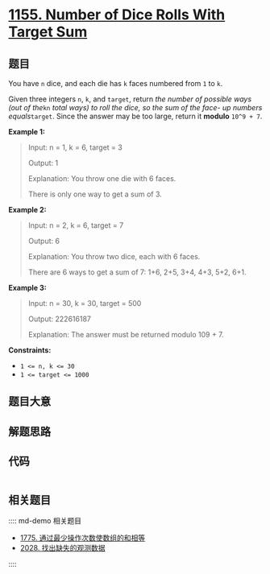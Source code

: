 # [1155. Number of Dice Rolls With Target Sum](https://leetcode.com/problems/number-of-dice-rolls-with-target-sum/)

## 题目

You have `n` dice, and each die has `k` faces numbered from `1` to `k`.

Given three integers `n`, `k`, and `target`, return _the number of possible
ways (out of the_`kn` _total ways)_ _to roll the dice, so the sum of the face-
up numbers equals_`target`. Since the answer may be too large, return it
**modulo** `10^9 + 7`.

**Example 1:**

> Input: n = 1, k = 6, target = 3
>
> Output: 1
>
> Explanation: You throw one die with 6 faces.
>
> There is only one way to get a sum of 3.

**Example 2:**

> Input: n = 2, k = 6, target = 7
>
> Output: 6
>
> Explanation: You throw two dice, each with 6 faces.
>
> There are 6 ways to get a sum of 7: 1+6, 2+5, 3+4, 4+3, 5+2, 6+1.

**Example 3:**

> Input: n = 30, k = 30, target = 500
>
> Output: 222616187
>
> Explanation: The answer must be returned modulo 109 + 7.

**Constraints:**

- `1 <= n, k <= 30`
- `1 <= target <= 1000`

## 题目大意

## 解题思路

## 代码

```javascript

```

## 相关题目

:::: md-demo 相关题目

- [1775. 通过最少操作次数使数组的和相等](https://leetcode.com/problems/equal-sum-arrays-with-minimum-number-of-operations)
- [2028. 找出缺失的观测数据](https://leetcode.com/problems/find-missing-observations)

::::

